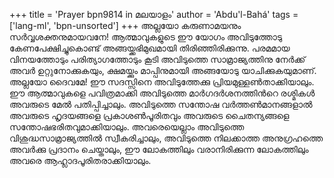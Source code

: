 +++
title = 'Prayer bpn9814 in മലയാളം'
author = 'Abdu'l-Bahá'
tags = ['lang-ml', 'bpn-unsorted']
+++
അല്ലയോ കരുണാമയനും സര്‍വ്വശക്തനുമായവനേ! ആത്മാവുകളുടെ ഈ യോഗം അവിടുത്തോടു കേണപേക്ഷിച്ചുകൊണ്ട് അങ്ങയ്ക്കഭിമുഖമായി തിരിഞ്ഞിരിക്കുന്നു. പരമമായ വിനയത്തോടും പരിത്യാഗത്തോടും കൂടി അവിടുത്തെ സാമ്രാജ്യത്തിനു നേര്‍ക്ക് അവര്‍ ഉറ്റുനോക്കുകയും, ക്ഷമയ്ക്കും മാപ്പിനുമായി അങ്ങയോടു യാചിക്കുകയുമാണ്. അല്ലയോ ദൈവമേ! ഈ സദസ്സിനെ അവിടുത്തേക്കു പ്രിയമുള്ളണ്‍താക്കിയാലും. ഈ ആത്മാവുകളെ പവിത്രമാക്കി അവിടുത്തെ മാര്‍ഗദര്‍ശനത്തിന്‍റെ രശ്മികള്‍ അവരുടെ മേല്‍ പതിപ്പിച്ചാലും. അവിടുത്തെ സന്തോഷ വര്‍ത്തണ്‍മാനങ്ങളാല്‍ അവരുടെ ഹൃദയങ്ങളെ പ്രകാശണ്‍പൂരിതവും അവരുടെ ചൈതന്യങ്ങളെ സന്തോഷഭരിതവുമാക്കിയാലും. അവരെയെല്ലാം അവിടുത്തെ വിശുദ്ധസാമ്രാജ്യത്തില്‍ സ്വീകരിച്ചാലും, അവിടുത്തെ നിലക്കാത്ത അനുഗ്രഹത്തെ അവര്‍ക്കു പ്രദാനം ചെയ്താലും, ഈ ലോകത്തിലും വരാനിരിക്കുന്ന ലോകത്തിലും അവരെ ആഹ്ലാദപൂരിതരാക്കിയാലും.
